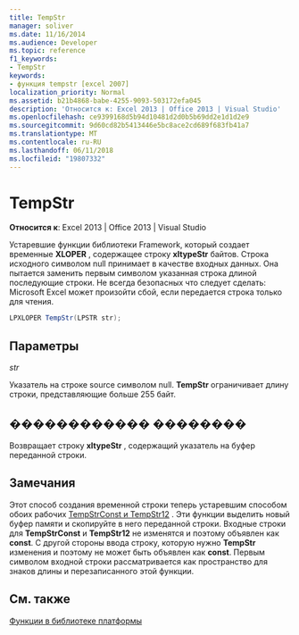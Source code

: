 ```yaml
---
title: TempStr
manager: soliver
ms.date: 11/16/2014
ms.audience: Developer
ms.topic: reference
f1_keywords:
- TempStr
keywords:
- функция tempstr [excel 2007]
localization_priority: Normal
ms.assetid: b21b4868-babe-4255-9093-503172efa045
description: 'Относится к: Excel 2013 | Office 2013 | Visual Studio'
ms.openlocfilehash: ce9399168d5b94d10481d2d0b5b69dd2e1d1d2e9
ms.sourcegitcommit: 9d60cd82b5413446e5bc8ace2cd689f683fb41a7
ms.translationtype: MT
ms.contentlocale: ru-RU
ms.lasthandoff: 06/11/2018
ms.locfileid: "19807332"
---
```

# <a name="tempstr"></a>TempStr

 **Относится к**: Excel 2013 | Office 2013 | Visual Studio 
  
Устаревшие функции библиотеки Framework, который создает временные **XLOPER** , содержащее строку **xltypeStr** байтов. Строка исходного символом null принимает в качестве входных данных. Она пытается заменить первым символом указанная строка длиной последующие строки. Не всегда безопасных что следует сделать: Microsoft Excel может произойти сбой, если передается строка только для чтения. 
  
```cs
LPXLOPER TempStr(LPSTR str);
```

## <a name="parameters"></a>Параметры

 _str_
  
Указатель на строке source символом null. **TempStr** ограничивает длину строки, представляющие больше 255 байт. 
  
## <a name="return-value"></a>������������ ��������

Возвращает строку **xltypeStr** , содержащий указатель на буфер переданной строки. 
  
## <a name="remarks"></a>Замечания

Этот способ создания временной строки теперь устаревшим способом обоих рабочих [TempStrConst и TempStr12](tempstrconst-tempstr12.md) . Эти функции выделить новый буфер памяти и скопируйте в него переданной строки. Входные строки для **TempStrConst** и **TempStr12** не изменятся и поэтому объявлен как **const**. С другой стороны ввода строку, которую нужно **TempStr** изменения и поэтому не может быть объявлен как **const**. Первым символом входной строки рассматривается как пространство для знаков длины и перезаписанного этой функции.
  
## <a name="see-also"></a>См. также



[Функции в библиотеке платформы](functions-in-the-framework-library.md)

